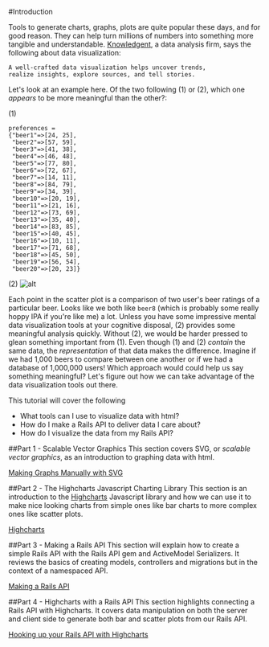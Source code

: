 #Introduction

Tools to generate charts, graphs, plots are quite popular these days, and for good reason. They can help turn millions of numbers into something more tangible and understandable. [Knowledgent](http://knowledgent.com/infographics/data-viz-101/), a data analysis firm, says the following about data visualization:

```
A well-crafted data visualization helps uncover trends,
realize insights, explore sources, and tell stories.
```

Let's look at an example here. Of the two following (1) or (2), which one *appears* to be more meaningful than the other?:

(1)
```
preferences =
{"beer1"=>[24, 25],
 "beer2"=>[57, 59],
 "beer3"=>[41, 38],
 "beer4"=>[46, 48],
 "beer5"=>[77, 80],
 "beer6"=>[72, 67],
 "beer7"=>[14, 11],
 "beer8"=>[84, 79],
 "beer9"=>[34, 39],
 "beer10"=>[20, 19],
 "beer11"=>[21, 16],
 "beer12"=>[73, 69],
 "beer13"=>[35, 40],
 "beer14"=>[83, 85],
 "beer15"=>[40, 45],
 "beer16"=>[10, 11],
 "beer17"=>[71, 68],
 "beer18"=>[45, 50],
 "beer19"=>[56, 54],
 "beer20"=>[20, 23]}
```

(2)
![alt](http://i.imgur.com/wpG6PCp.png)

Each point in the scatter plot is a comparison of two user's beer ratings of a particular beer. Looks like we both like `beer8` (which is probably some really hoppy IPA if you're like me) a lot. Unless you have some impressive mental data visualization tools at your cognitive disposal, (2) provides some meaningful analysis quickly. Without (2), we would be harder pressed to glean something important from (1). Even though (1) and (2) *contain* the same data, the *representation* of that data makes the difference. Imagine if we had 1,000 beers to compare between one another or if we had a database of 1,000,000 users! Which approach would could help us say something meaningful? Let's figure out how we can take advantage of the data visualization tools out there.

This tutorial will cover the following

* What tools can I use to visualize data with html?
* How do I make a Rails API to deliver data I care about?
* How do I visualize the data from my Rails API?

##Part 1 - Scalable Vector Graphics
This section covers SVG, or *scalable vector graphics*, as an introduction to graphing data with html.

[Making Graphs Manually with SVG](01-svg.md)

##Part 2 - The Highcharts Javascript Charting Library
This section is an introduction to the [Highcharts](http://www.highcharts.com/) Javascript library and how we can use it to make nice looking charts from simple ones like bar charts to more complex ones like scatter plots.

[Highcharts](02-highcharts.md)

##Part 3 - Making a Rails API
This section will explain how to create a simple Rails API with the Rails API gem and ActiveModel Serializers. It reviews the basics of creating models, controllers and migrations but in the context of a namespaced API.

[Making a Rails API](03-rails-api.md)

##Part 4 - Highcharts with a Rails API
This section highlights connecting a Rails API with Highcharts. It covers data manipulation on both the server and client side to generate both bar and scatter plots from our Rails API.

[Hooking up your Rails API with Highcharts](04-rails-api-highcharts.md)
